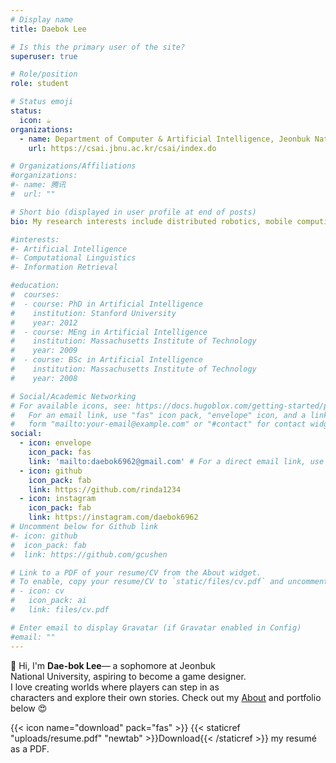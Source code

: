 ```yaml
---
# Display name
title: Daebok Lee

# Is this the primary user of the site?
superuser: true

# Role/position
role: student

# Status emoji
status:
  icon: ☕️
organizations:
  - name: Department of Computer & Artificial Intelligence, Jeonbuk National University
    url: https://csai.jbnu.ac.kr/csai/index.do

# Organizations/Affiliations
#organizations:
#- name: 腾讯
#  url: ""

# Short bio (displayed in user profile at end of posts)
bio: My research interests include distributed robotics, mobile computing and programmable matter.

#interests:
#- Artificial Intelligence
#- Computational Linguistics
#- Information Retrieval

#education:
#  courses:
#  - course: PhD in Artificial Intelligence
#    institution: Stanford University
#    year: 2012
#  - course: MEng in Artificial Intelligence
#    institution: Massachusetts Institute of Technology
#    year: 2009
#  - course: BSc in Artificial Intelligence
#    institution: Massachusetts Institute of Technology
#    year: 2008

# Social/Academic Networking
# For available icons, see: https://docs.hugoblox.com/getting-started/page-builder/#icons
#   For an email link, use "fas" icon pack, "envelope" icon, and a link in the
#   form "mailto:your-email@example.com" or "#contact" for contact widget.
social:
  - icon: envelope
    icon_pack: fas
    link: 'mailto:daebok6962@gmail.com' # For a direct email link, use "mailto:test@example.org".
  - icon: github
    icon_pack: fab
    link: https://github.com/rinda1234
  - icon: instagram
    icon_pack: fab
    link: https://instagram.com/daebok6962
# Uncomment below for Github link
#- icon: github
#  icon_pack: fab
#  link: https://github.com/gcushen

# Link to a PDF of your resume/CV from the About widget.
# To enable, copy your resume/CV to `static/files/cv.pdf` and uncomment the lines below.
# - icon: cv
#   icon_pack: ai
#   link: files/cv.pdf

# Enter email to display Gravatar (if Gravatar enabled in Config)
#email: ""
---
```


👋 Hi, I'm **Dae-bok Lee**— a sophomore at Jeonbuk <br>National University, aspiring to become a game designer.  
        I love creating worlds where players can step in as <br>characters and explore their own stories.
        Check out my [About](/about/) and portfolio below 😍

{{< icon name="download" pack="fas" >}} {{< staticref "uploads/resume.pdf" "newtab" >}}Download{{< /staticref >}} my resumé as a PDF.

